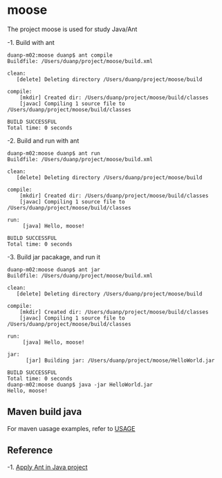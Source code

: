 # moose

The project moose is used for study Java/Ant

-1. Build with ant

```shell
duanp-m02:moose duanp$ ant compile
Buildfile: /Users/duanp/project/moose/build.xml

clean:
   [delete] Deleting directory /Users/duanp/project/moose/build

compile:
    [mkdir] Created dir: /Users/duanp/project/moose/build/classes
    [javac] Compiling 1 source file to /Users/duanp/project/moose/build/classes

BUILD SUCCESSFUL
Total time: 0 seconds
```

-2. Build and run with ant

```shell
duanp-m02:moose duanp$ ant run
Buildfile: /Users/duanp/project/moose/build.xml

clean:
   [delete] Deleting directory /Users/duanp/project/moose/build

compile:
    [mkdir] Created dir: /Users/duanp/project/moose/build/classes
    [javac] Compiling 1 source file to /Users/duanp/project/moose/build/classes

run:
     [java] Hello, moose!

BUILD SUCCESSFUL
Total time: 0 seconds
```

-3. Build jar pacakage, and run it

```shell
duanp-m02:moose duanp$ ant jar
Buildfile: /Users/duanp/project/moose/build.xml

clean:
   [delete] Deleting directory /Users/duanp/project/moose/build

compile:
    [mkdir] Created dir: /Users/duanp/project/moose/build/classes
    [javac] Compiling 1 source file to /Users/duanp/project/moose/build/classes

run:
     [java] Hello, moose!

jar:
      [jar] Building jar: /Users/duanp/project/moose/HelloWorld.jar

BUILD SUCCESSFUL
Total time: 0 seconds
duanp-m02:moose duanp$ java -jar HelloWorld.jar
Hello, moose!
```

## Maven build java

For maven uasage examples, refer to [USAGE](USAGE.md)

## Reference

-1. [Apply Ant in Java project][ref1]

[ref1]:https://www.cnblogs.com/Donnnnnn/p/7498224.html